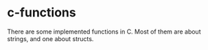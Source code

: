 # c-functions 
There are some implemented functions in C. Most of them are about strings, and one about structs.
